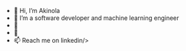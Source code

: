 - 👋 Hi, I’m Akinola
- 👀 I’m a software developer and machine learning engineer
- 🌱 
- 💞
- 📫 Reach me on <a src="www.linkedin.com/in/akinolaakinleye">linkedin/>
